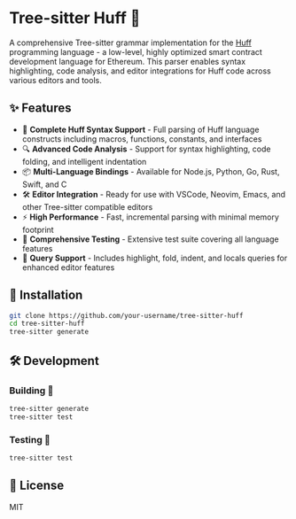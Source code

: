 # Tree-sitter Huff 🌳

A comprehensive Tree-sitter grammar implementation for the [Huff](https://huff.sh) programming language - a low-level, highly optimized smart contract development language for Ethereum. This parser enables syntax highlighting, code analysis, and editor integrations for Huff code across various editors and tools.

## ✨ Features

- 🎯 **Complete Huff Syntax Support** - Full parsing of Huff language constructs including macros, functions, constants, and interfaces
- 🔍 **Advanced Code Analysis** - Support for syntax highlighting, code folding, and intelligent indentation
- 📦 **Multi-Language Bindings** - Available for Node.js, Python, Go, Rust, Swift, and C
- 🛠 **Editor Integration** - Ready for use with VSCode, Neovim, Emacs, and other Tree-sitter compatible editors
- ⚡ **High Performance** - Fast, incremental parsing with minimal memory footprint
- 🧪 **Comprehensive Testing** - Extensive test suite covering all language features
- 📖 **Query Support** - Includes highlight, fold, indent, and locals queries for enhanced editor features

## 🚀 Installation

```bash
git clone https://github.com/your-username/tree-sitter-huff
cd tree-sitter-huff
tree-sitter generate
```

## 🛠 Development

### Building 🔨

```bash
tree-sitter generate
tree-sitter test
```

### Testing 🧪

```bash
tree-sitter test
```

## 📄 License

MIT
